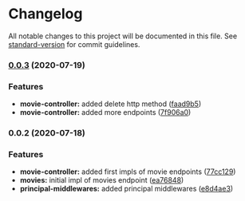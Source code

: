 # Changelog

All notable changes to this project will be documented in this file. See [standard-version](https://github.com/conventional-changelog/standard-version) for commit guidelines.

### [0.0.3](https://github.com/DonNy88/nestjs-movie-catolg/compare/v0.0.2...v0.0.3) (2020-07-19)


### Features

* **movie-controller:** added delete http method ([faad9b5](https://github.com/DonNy88/nestjs-movie-catolg/commit/faad9b57e209bb184dd5acb5a285fb8de4a77ae1))
* **movie-controller:** added more endpoints ([7f906a0](https://github.com/DonNy88/nestjs-movie-catolg/commit/7f906a0c6d29555d977eb9caea959469e6b99553))

### 0.0.2 (2020-07-18)


### Features

* **movie-controller:** added first impls of movie endpoints ([77cc129](https://github.com/DonNy88/nestjs-movie-catolg/commit/77cc1293f9f9ea8a6b1fa94b23437572d24b3016))
* **movies:** initial impl of movies endpoint ([ea76848](https://github.com/DonNy88/nestjs-movie-catolg/commit/ea768486708becfa376067e8f95955c6d8caf3ae))
* **principal-middlewares:** added principal middlewares ([e8d4ae3](https://github.com/DonNy88/nestjs-movie-catolg/commit/e8d4ae34b8ffaffd0bf85634d70575cf0fc397e2))
